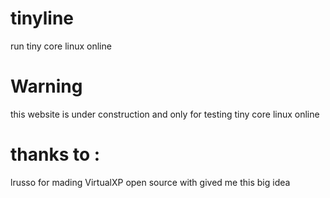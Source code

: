 # tinyline
run tiny core linux online
# Warning
this website is under construction and only for testing tiny core linux online
# thanks to :
lrusso for mading VirtualXP open source with gived me this big idea

